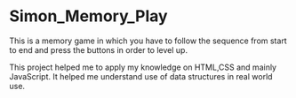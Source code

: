 # Simon_Memory_Play

This is a memory game in which you have to follow the sequence from start to end and press the buttons in order to level up.

This project helped me to apply my knowledge on HTML,CSS and mainly JavaScript. It helped me understand use of data structures in real world use.

